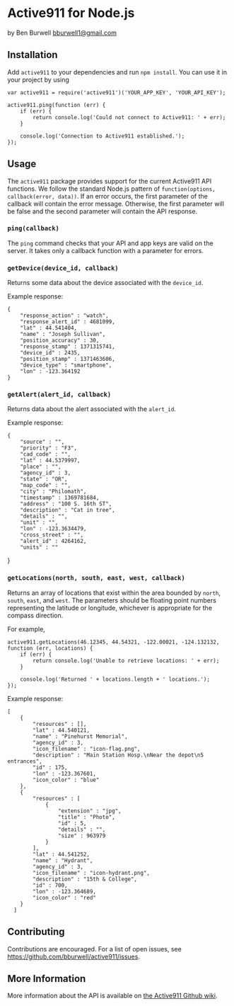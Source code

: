 Active911 for Node.js
=====================

by Ben Burwell <bburwell1@gmail.com>

Installation
------------

Add `active911` to your dependencies and run `npm install`. You can use it in your project by using

    var active911 = require('active911')('YOUR_APP_KEY', 'YOUR_API_KEY');
    
    active911.ping(function (err) {
        if (err) {
            return console.log('Could not connect to Active911: ' + err);
        }
        
        console.log('Connection to Active911 established.');
    });

Usage
-----

The `active911` package provides support for the current Active911 API functions. We follow the standard Node.js pattern of `function(options, callback(error, data))`. If an error occurs, the first parameter of the callback will contain the error message. Otherwise, the first parameter will be false and the second parameter will contain the API response.

### `ping(callback)`

The `ping` command checks that your API and app keys are valid on the server. It takes only a callback function with a parameter for errors.

### `getDevice(device_id, callback)`

Returns some data about the device associated with the `device_id`.

Example response:

    {
        "response_action" : "watch",
        "response_alert_id" : 4681099,
        "lat" : 44.541404,
        "name" : "Joseph Sullivan",
        "position_accuracy" : 30,
        "response_stamp" : 1371315741,
        "device_id" : 2435,
        "position_stamp" : 1371463606,
        "device_type" : "smartphone",
        "lon" : -123.364192
    }

### `getAlert(alert_id, callback)`

Returns data about the alert associated with the `alert_id`.

Example response:

    {
        "source" : "",
        "priority" : "F3",
        "cad_code" : "",
        "lat" : 44.5379997,
        "place" : "",
        "agency_id" : 3,
        "state" : "OR",
        "map_code" : "",
        "city" : "Philomath",
        "timestamp" : 1369781684,
        "address" : "100 S. 16th ST",
        "description" : "Cat in tree",
        "details" : "",
        "unit" : "",
        "lon" : -123.3634479,
        "cross_street" : "",
        "alert_id" : 4264162,
        "units" : ""
   }

### `getLocations(north, south, east, west, callback)`

Returns an array of locations that exist within the area bounded by `north`, `south`, `east`, and `west`. The parameters should be floating point numbers representing the latitude or longitude, whichever is appropriate for the compass direction.

For example,

    active911.getLocations(46.12345, 44.54321, -122.00021, -124.132132, function (err, locations) {
        if (err) {
            return console.log('Unable to retrieve locations: ' + err);
        }

        console.log('Returned ' + locations.length + ' locations.');
    });

Example response:

    [
        {
            "resources" : [],
            "lat" : 44.540121,
            "name" : "Pinehurst Memorial",
            "agency_id" : 3,
            "icon_filename" : "icon-flag.png",
            "description" : "Main Station Hosp.\nNear the depot\n5 entrances",
            "id" : 175,
            "lon" : -123.367601,
            "icon_color" : "blue"
        },
        {
            "resources" : [
                {
                    "extension" : "jpg",
                    "title" : "Photo",
                    "id" : 5,
                    "details" : "",
                    "size" : 963979
                }
            ],
            "lat" : 44.541252,
            "name" : "Hydrant",
            "agency_id" : 3,
            "icon_filename" : "icon-hydrant.png",
            "description" : "15th & College",
            "id" : 700,
            "lon" : -123.364689,
            "icon_color" : "red"
        }
      ]

Contributing
------------

Contributions are encouraged. For a list of open issues, see <https://github.com/bburwell/active911/issues>.

More Information
----------------

More information about the API is available on [the Active911 Github wiki](https://github.com/active911/open-api/wiki).
